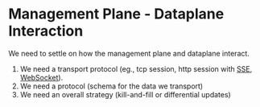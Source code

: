 # Management Plane - Dataplane Interaction

We need to settle on how the management plane and dataplane interact. 

1. We need a transport protocol (eg., tcp session, http session with [SSE](https://en.wikipedia.org/wiki/Server-sent_events), [WebSocket](https://en.wikipedia.org/wiki/WebSocket)).
2. We need a protocol (schema for the data we transport)
3. We need an overall strategy (kill-and-fill or differential updates)


